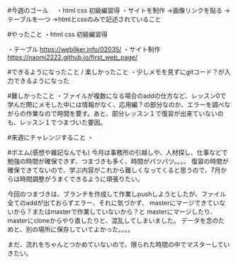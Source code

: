 #今週のゴール　
・html css 初級編習得
・サイトを制作
→画像リンクを貼る
→テーブルを一つ
→htmlとcssのみで記述されていること

#やったこと
・html css 初級編習得

・テーブル
https://webliker.info/02035/
・サイト制作
https://naomi2222.github.io/first_web_page/


#できるようになったこと / 楽しかったこと
・少しメモを見ずにgitコード？が入力できるようになった

#難しかったこと
・ファイルが複数になる場合のaddの仕方など、レッスン0で学んだ際にメモした中には情報がなく、応用編？の部分なのか、エラーを調べながらの作業なので時間を要す。あと、部分レッスン１で復習が出来ていないのも、レッスン１でつまづいた要因。

#来週にチャレンジすること
・

#ポエム(感想や雑記なんでも)
今月は事務所の引越しや、人材探し、仕事などで勉強の時間が確保できず、つまづきも多く、時間がパツパツ。。。。
復習の時間が確保できてないので、学ぶ内容がこれから難しくなってくると思うので、7月からは時間調整がうまくできるように頑張りたい。

今回のつまづきは、ブランチを作成して作業しpushしようとしたが、ファイル全てのaddが出ておらずエラー、それに気づかず、
masterにマージできていないから？またはmasterで作業していないから？と
masterにマージしたり、masterにcloneからやり直したりと、混乱してしまいました。
データを念のためと、別の場所に保存していてよかった。。。。

まだ、流れをちゃんとつかめていないので、限られた時間の中でマスターしていきたい。
